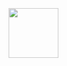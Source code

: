 <div id="header" align="center">
  <img src="https://giphy.com/gifs/weight-pt0EKLDJmVvlS" width="100"/>
</div>
<a href https://img.shields.io/badge/Instagram-purple </a>
